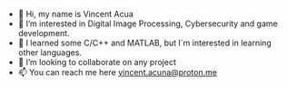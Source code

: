 - 👋 Hi, my name is Vincent Acua
- 👀 I’m interested in Digital Image Processing, Cybersecurity and game development.
- 🌱 I learned some C/C++ and MATLAB, but I´m interested in learning other languages.
- 🤝 I’m looking to collaborate on any project
- 📫 You can reach me here vincent.acuna@proton.me

<!---
LVICMA/LVICMA is a ✨ special ✨ repository because its `README.md` (this file) appears on your GitHub profile.
You can click the Preview link to take a look at your changes.
--->
